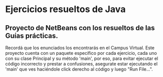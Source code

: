 # Ejercicios resueltos de Java
## Proyecto de NetBeans con los resueltos de las Guías prácticas.

Recordá que los enunciados los encontrarás en el Campus Virtual.
Este proyecto cuenta con un paquete específico por cada ejercicio, cada uno con su clase Principal y su método 'main', por eso, para evitar ejecutar el código incorrecto y prestar a confusiones, asegurate estar ejecutando el 'main' que ves haciéndole click derecho al código y luego "Run File...".
